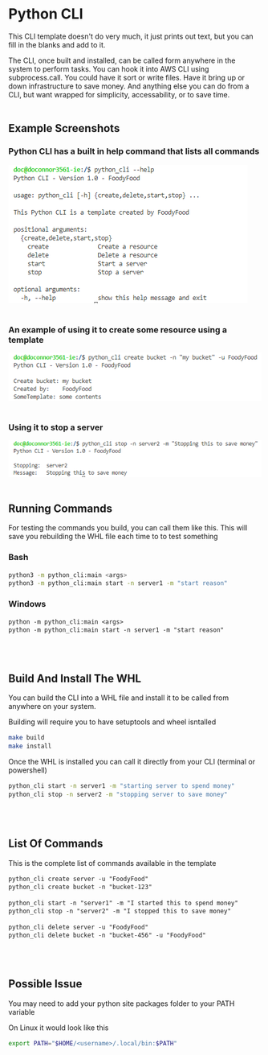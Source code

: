 # Python CLI

This CLI template doesn't do very much, it just prints out text, but you can fill in the blanks and add to it.

The CLI, once built and installed, can be called form anywhere in the system to perform tasks. You can hook it into AWS CLI using subprocess.call. You could have it sort or write files. Have it bring up or down infrastructure to save money. And anything else you can do from a CLI, but want wrapped for simplicity, accessability, or to save time. 
<br>
<br>

## Example Screenshots

### Python CLI has a built in help command that lists all commands

![help-commmand](./docs/help.png)
<br>
<br>

### An example of using it to create some resource using a template

![create-bucket](./docs/create-bucket.png)
<br>
<br>

### Using it to stop a server

![stop-server](./docs/stop-server.png)
<br>
<br>


## Running Commands

For testing the commands you build, you can call them like this. This will save you rebuilding the WHL file each time to to test something

### Bash
```bash
python3 -m python_cli:main <args>
python3 -m python_cli:main start -n server1 -m "start reason"
```

### Windows
```
python -m python_cli:main <args>
python -m python_cli:main start -n server1 -m "start reason"
```
<br>
<br>


## Build And Install The WHL

You can build the CLI into a WHL file and install it to be called from anywhere on your system.

Building will require you to have setuptools and wheel isntalled

```bash
make build
make install
```

Once the WHL is installed you can call it directly from your CLI
(terminal or powershell)

```bash
python_cli start -n server1 -m "starting server to spend money"
python_cli stop -n server2 -m "stopping server to save money"
```
<br>
<br>


## List Of Commands

This is the complete list of commands available in the template
```
python_cli create server -u "FoodyFood"
python_cli create bucket -n "bucket-123"

python_cli start -n "server1" -m "I started this to spend money"
python_cli stop -n "server2" -m "I stopped this to save money"

python_cli delete server -u "FoodyFood"
python_cli delete bucket -n "bucket-456" -u "FoodyFood"
```
<br>
<br>


## Possible Issue

You may need to add your python site packages folder to your PATH variable

On Linux it would look like this
```bash
export PATH="$HOME/<username>/.local/bin:$PATH"
```
